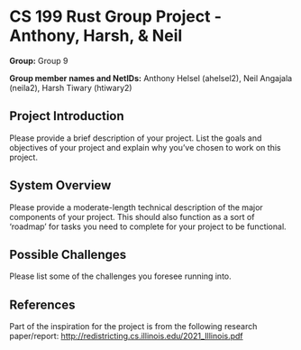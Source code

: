 # CS 199 Rust Group Project - Anthony, Harsh, &amp; Neil

**Group:** Group 9

**Group member names and NetIDs:** Anthony Helsel (ahelsel2), Neil Angajala (neila2), Harsh Tiwary (htiwary2)

## Project Introduction
Please provide a brief description of your project. List the goals and objectives of your project and explain why you’ve chosen to work on this project.

## System Overview
Please provide a moderate-length technical description of the major components of your project. This should also function as a sort of ‘roadmap’ for tasks you need to complete for your project to be functional.
  
## Possible Challenges
Please list some of the challenges you foresee running into.
  
## References
Part of the inspiration for the project is from the following research paper/report: 
http://redistricting.cs.illinois.edu/2021_Illinois.pdf

